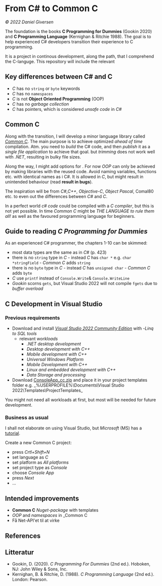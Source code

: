 # From C# to Common C
_© 2022 Daniel Giversen_

The foundation is the books __C Programming for Dummies__ (Gookin 2020) and __C Programming Language__ (Kernighan & Ritchie 1988). The goal is to help experienced C# developers transition their experience to C programming.

It is a project in continous development, along the path, that I comprehend the C-languge. This repository will include the relevant 

## Key differences between C# and C
- _C_ has no `string` or `byte` keywords
- _C_ has no `namespaces`
- _C_ is not __Object Oriented Programming__ (OOP) 
- _C_ has no _garbage collection_
- _C_ has pointers, which is considered _unsafe code_ in _C#_

## Common C
Along with the transition, I will develop a minor language library called [_Common C_][1]. The main purpose is to achieve optimized _ahead of time_ compilation. Atm. you need to _build_ the C# code, and then _publish_ it as a _single file application_ to achieve that goal. but _trimming_ does not work well with _.NET_, resulting in bulky file sizes.

Along the way, I might add options for . For now _OOP_ can only be achieved by making libraries with the reused code. Avoid naming variables, functions etc. with identical names as i C#. It is allowed in _C_, but might result in unintended behaviour (read __result in bugs__).

The inspiration will be from _C#_,_C++_, _Objective-C_, _Object Pascal_, Comal80 etc. to even out the differences between _C#_ and _C_.

In a perfect world _c# code_ could be compiled with a _C compiler_, but this is not yet possible. In time _Common C_ might be _THE LANGUAGE to rule them all!_ as well as the favoured programming language for beginners.

## Guide to reading _C Programming for Dummies_
As an experienced C# programmer, the chapters 1-10 can be skimmed:
- most data types are the same as in _C#_ (p. 423)
- there is no `string` type in _C_ - instead _C_ has `char *` e.g. `char *stringField` - _Common C_ adds `string`
- there is no `byte` type in _C_ - instead _C_ has `unsigned char` - _Common C_ adds `byte`
- _C_ use `printf` instead of `Console.Write`& `Console.WriteLine`
- _Gookin_ scorns `gets`, but Visual Studio 2022 will not compile `fgets` due to _buffer overload_

## C Development in Visual Studio
### Previous requirements
- Download and install [_Visual Studio 2022 Community Edition_](https://visualstudio.microsoft.com/downloads/) with
	-_Linq to SQL tools_
	- relevant _workloads_
		- _.NET desktop development_
		- _Desktop development with C++_
		- _Mobile development with C++_
		- _Universal Windows Platform_
		- _Mobile Development with C++_
		- _Linux and embedded development with C++_
		- _Data Storage and processing_
- Download [ConsoleApp_cc.zip](https://github.com/comcf/commonc/tree/main/bin/ConsoleApp_cc.zip) and place it in your project templates folder e.g. _%USERPROFILE%\Documents\Visual Studio 2022\Templates\ProjectTemplates\_

You might not need all workloads at first, but most will be needed for future development.

### Business as usual
I shall not elaborate on using Visual Studio, but _Microsoft_ (MS) has a [tutorial][2].

Create a new Common C project:
- press _Crtl+Shift+N_
- set language as _C_
- set platform as _All platforms_
- set project type as _Console_
- choose _Console App_
- press _Next_
- ...

## Intended improvements
- __Common C__ _Nuget-package_ with templates
- _OOP_ and _namespaces_ in _Common C
- Få Net-API'et til at virke

## References
[1]: https://github.com/comcf/commonc/
[2]: https://visualstudio.microsoft.com/vs/getting-started/

## Litteratur
- Gookin, D. (2020). _C Programming For Dummies_ (2nd ed.). Hoboken, NJ: John Wiley & Sons, Inc.
- Kernighan, B. & Ritchie, D. (1988). _C Programming Language_ (2nd ed.). London: Pearson.
